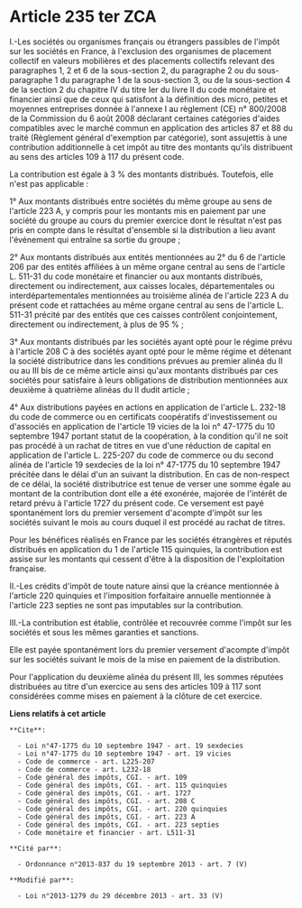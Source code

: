 # Article 235 ter ZCA

I.-Les sociétés ou organismes français ou étrangers passibles de l'impôt sur les sociétés en France, à l'exclusion des
organismes de placement collectif en valeurs mobilières et des placements collectifs relevant des paragraphes 1, 2 et 6 de la
sous-section 2, du paragraphe 2 ou du sous-paragraphe 1 du paragraphe 1 de la sous-section 3, ou de la sous-section 4 de la
section 2 du chapitre IV du titre Ier du livre II du code monétaire et financier ainsi que de ceux qui satisfont à la
définition des micro, petites et moyennes entreprises donnée à l'annexe I au règlement (CE) n° 800/2008 de la Commission du 6
août 2008 déclarant certaines catégories d'aides compatibles avec le marché commun en application des articles 87 et 88 du
traité (Règlement général d'exemption par catégorie), sont assujettis à une contribution additionnelle à cet impôt au titre
des montants qu'ils distribuent au sens des articles 109 à 117 du présent code. 

La contribution est égale à 3 % des montants distribués. Toutefois, elle n'est pas applicable : 

1° Aux montants distribués entre sociétés du même groupe au sens de l'article 223 A, y compris pour les montants mis en
paiement par une société du groupe au cours du premier exercice dont le résultat n'est pas pris en compte dans le résultat
d'ensemble si la distribution a lieu avant l'événement qui entraîne sa sortie du groupe ; 

2° Aux montants distribués aux entités mentionnées au 2° du 6 de l'article 206 par des entités affiliées à un même organe
central au sens de l'article L. 511-31 du code monétaire et financier ou aux montants distribués, directement ou
indirectement, aux caisses locales, départementales ou interdépartementales mentionnées au troisième alinéa de l'article 223
A du présent code et rattachées au même organe central au sens de l'article L. 511-31 précité par des entités que ces caisses
contrôlent conjointement, directement ou indirectement, à plus de 95 % ; 

3° Aux montants distribués par les sociétés ayant opté pour le régime prévu à l'article 208 C à des sociétés ayant opté pour
le même régime et détenant la société distributrice dans les conditions prévues au premier alinéa du II ou au III bis de ce
même article ainsi qu'aux montants distribués par ces sociétés pour satisfaire à leurs obligations de distribution
mentionnées aux deuxième à quatrième alinéas du II dudit article ; 

4° Aux distributions payées en actions en application de l'article L. 232-18 du code de commerce ou en certificats
coopératifs d'investissement ou d'associés en application de l'article 19 vicies de la loi n° 47-1775 du 10 septembre 1947
portant statut de la coopération, à la condition qu'il ne soit pas procédé à un rachat de titres en vue d'une réduction de
capital en application de l'article L. 225-207 du code de commerce ou du second alinéa de l'article 19 sexdecies de la loi n°
47-1775 du 10 septembre 1947 précitée dans le délai d'un an suivant la distribution. En cas de non-respect de ce délai, la
société distributrice est tenue de verser une somme égale au montant de la contribution dont elle a été exonérée, majorée de
l'intérêt de retard prévu à l'article 1727 du présent code. Ce versement est payé spontanément lors du premier versement
d'acompte d'impôt sur les sociétés suivant le mois au cours duquel il est procédé au rachat de titres. 

Pour les bénéfices réalisés en France par les sociétés étrangères et réputés distribués en application du 1 de l'article 115
quinquies, la contribution est assise sur les montants qui cessent d'être à la disposition de l'exploitation française. 

II.-Les crédits d'impôt de toute nature ainsi que la créance mentionnée à l'article 220 quinquies et l'imposition forfaitaire
annuelle mentionnée à l'article 223 septies ne sont pas imputables sur la contribution. 

III.-La contribution est établie, contrôlée et recouvrée comme l'impôt sur les sociétés et sous les mêmes garanties et
sanctions. 

Elle est payée spontanément lors du premier versement d'acompte d'impôt sur les sociétés suivant le mois de la mise en
paiement de la distribution. 

Pour l'application du deuxième alinéa du présent III, les sommes réputées distribuées au titre d'un exercice au sens des
articles 109 à 117 sont considérées comme mises en paiement à la clôture de cet exercice.

**Liens relatifs à cet article**

	**Cite**:

	  - Loi n°47-1775 du 10 septembre 1947 - art. 19 sexdecies
	  - Loi n°47-1775 du 10 septembre 1947 - art. 19 vicies
	  - Code de commerce - art. L225-207
	  - Code de commerce - art. L232-18
	  - Code général des impôts, CGI. - art. 109
	  - Code général des impôts, CGI. - art. 115 quinquies
	  - Code général des impôts, CGI. - art. 1727
	  - Code général des impôts, CGI. - art. 208 C
	  - Code général des impôts, CGI. - art. 220 quinquies
	  - Code général des impôts, CGI. - art. 223 A
	  - Code général des impôts, CGI. - art. 223 septies
	  - Code monétaire et financier - art. L511-31

	**Cité par**:

	  - Ordonnance n°2013-837 du 19 septembre 2013 - art. 7 (V)

	**Modifié par**:

	  - Loi n°2013-1279 du 29 décembre 2013 - art. 33 (V)
